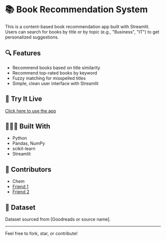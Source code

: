 # 📚 Book Recommendation System

This is a content-based book recommendation app built with Streamlit.  
Users can search for books by title or by topic (e.g., "Business", "IT") to get personalized suggestions.

## 🔍 Features
- Recommend books based on title similarity
- Recommend top-rated books by keyword
- Fuzzy matching for misspelled titles
- Simple, clean user interface with Streamlit

## 🚀 Try It Live
[Click here to use the app](https://your-app-link.streamlit.app)

## 👩🏽‍💻 Built With
- Python
- Pandas, NumPy
- scikit-learn
- Streamlit

## 👥 Contributors
- Chem
- [Friend 1](https://github.com/friend1)
- [Friend 2](https://github.com/friend2)

## 📂 Dataset
Dataset sourced from [Goodreads or source name].

---

Feel free to fork, star, or contribute!
